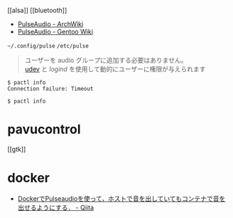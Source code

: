 [[alsa]]
[[bluetooth]]

- [PulseAudio - ArchWiki](https://wiki.archlinux.jp/index.php/PulseAudio)
- [PulseAudio - Gentoo Wiki](https://wiki.gentoo.org/wiki/PulseAudio)

`~/.config/pulse`
`/etc/pulse`

> ユーザーを audio グループに追加する必要はありません。[udev](https://wiki.archlinux.jp/index.php/Udev "Udev") と _logind_ を使用して動的にユーザーに権限が与えられます


```
$ pactl info
Connection failure: Timeout
```

```
$ pactl info
```

# pavucontrol
[[gtk]]

# docker
- [DockerでPulseaudioを使って，ホストで音を出していてもコンテナで音を出せるようにする． - Qiita](https://qiita.com/Light606F/items/898081a73166c010473a)
